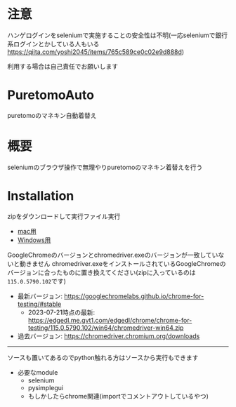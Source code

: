 # 注意
ハンゲログインをseleniumで実施することの安全性は不明(一応seleniumで銀行系ログインとかしている人もいる https://qiita.com/yoshi2045/items/765c589ce0c02e9d888d)

利用する場合は自己責任でお願いします

# PuretomoAuto
puretomoのマネキン自動着替え

# 概要
seleniumのブラウザ操作で無理やりpuretomoのマネキン着替えを行う

# Installation
zipをダウンロードして実行ファイル実行
- [mac用](https://github.com/wagowa5/PuretomoAuto/raw/master/mac%E5%AE%9F%E8%A1%8C%E3%83%95%E3%82%A1%E3%82%A4%E3%83%AB/puretomo_auto.zip)
- [Windows用](https://github.com/wagowa5/PuretomoAuto/raw/master/windows%E5%AE%9F%E8%A1%8C%E3%83%95%E3%82%A1%E3%82%A4%E3%83%AB/puretomoAuto.exe)

GoogleChromeのバージョンとchromedriver.exeのバージョンが一致していないと動きません
chromedriver.exeをインストールされているGoogleChromeのバージョンに合ったものに置き換えてください(zipに入っているのは`115.0.5790.102`です)

- 最新バージョン: https://googlechromelabs.github.io/chrome-for-testing/#stable
    - 2023-07-21時点の最新: https://edgedl.me.gvt1.com/edgedl/chrome/chrome-for-testing/115.0.5790.102/win64/chromedriver-win64.zip
- 過去バージョン: https://chromedriver.chromium.org/downloads

------

ソースも置いてあるのでpython触れる方はソースから実行もできます
- 必要なmodule
    - selenium
    - pysimplegui
    - もしかしたらchrome関連(importでコメントアウトしているやつ)
